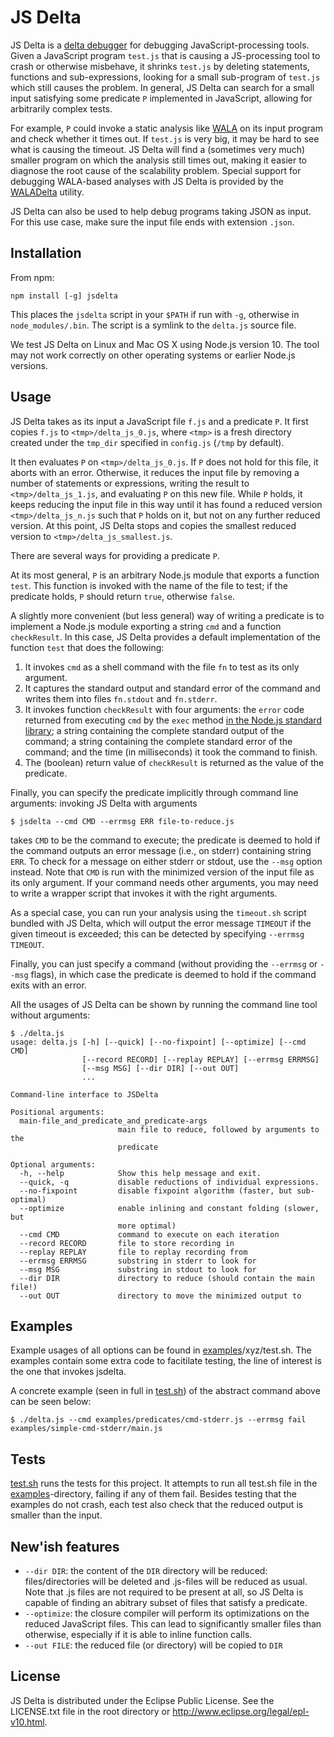 JS Delta
==========

JS Delta is a [delta debugger](http://www.st.cs.uni-saarland.de/dd/) for debugging JavaScript-processing tools.  Given a JavaScript program `test.js` that is causing a JS-processing tool to crash or otherwise misbehave, it shrinks `test.js` by deleting statements, functions and sub-expressions, looking for a small sub-program of `test.js` which still causes the problem.  In general, JS Delta can search for a small input satisfying some predicate `P` implemented in JavaScript, allowing for arbitrarily complex tests.

For example, `P` could invoke a static analysis like [WALA](http://wala.sf.net) on its input program and check whether it times out.  If `test.js` is very big, it may be hard to see what is causing the timeout.  JS Delta will find a (sometimes very much) smaller program on which the analysis still times out, making it easier to diagnose the root cause of the scalability problem. Special support for debugging WALA-based analyses with JS Delta is provided by the [WALADelta](http://github.com/wala/WALADelta) utility.

JS Delta can also be used to help debug programs taking JSON as input.  For this use case, make sure the input file ends with extension `.json`.  

Installation
------------
From npm:

```
npm install [-g] jsdelta
```

This places the `jsdelta` script in your `$PATH` if run with `-g`,
otherwise in `node_modules/.bin`.  The script is a symlink to the
`delta.js` source file.

We test JS Delta on Linux and Mac OS X using Node.js version 10. The tool may not work correctly on other operating systems or earlier Node.js versions.

Usage
-----

JS Delta takes as its input a JavaScript file `f.js` and a predicate `P`. It first copies `f.js` to `<tmp>/delta_js_0.js`, where `<tmp>` is a fresh directory created under the `tmp_dir` specified in `config.js` (`/tmp` by default).

It then evaluates `P` on `<tmp>/delta_js_0.js`. If `P` does not hold for this file, it aborts with an error. Otherwise, it reduces the input file by removing a number of statements or expressions, writing the result to `<tmp>/delta_js_1.js`, and evaluating `P` on this new file. While `P` holds, it keeps reducing the input file in this way until it has found a reduced version `<tmp>/delta_js_n.js` such that `P` holds on it, but not on any further reduced version. At this point, JS Delta stops and copies the smallest reduced version to `<tmp>/delta_js_smallest.js`.

There are several ways for providing a predicate `P`.

At its most general, `P` is an arbitrary Node.js module that exports a function `test`. This function is invoked with the name of the file to test; if the predicate holds, `P` should return `true`, otherwise `false`.

A slightly more convenient (but less general) way of writing a predicate is to implement a Node.js module exporting a string `cmd` and a function `checkResult`. In this case, JS Delta provides a default implementation of the function `test` that does the following:

  1. It invokes `cmd` as a shell command with the file `fn` to test as its only argument.
  2. It captures the standard output and standard error of the command and writes them into files `fn.stdout` and `fn.stderr`.
  3. It invokes function `checkResult` with four arguments: the `error` code returned from executing `cmd` by the `exec` method [in the Node.js standard library](http://nodejs.org/api/child_process.html#child_process_child_process_exec_command_options_callback); a string containing the complete standard output of the command; a string containing the complete standard error of the command; and the time (in milliseconds) it took the command to finish.
  4. The (boolean) return value of `checkResult` is returned as the value of the predicate.

Finally, you can specify the predicate implicitly through command line arguments: invoking JS Delta with arguments

```
$ jsdelta --cmd CMD --errmsg ERR file-to-reduce.js
```

takes `CMD` to be the command to execute; the predicate is deemed to hold if the command outputs an error message (i.e., on stderr) containing string `ERR`. To check for a message on either stderr or stdout, use the `--msg` option instead.  Note that `CMD` is run with the minimized version of the input file as its only argument. If your command needs other arguments, you may need to write a wrapper script that invokes it with the right arguments.

As a special case, you can run your analysis using the `timeout.sh` script bundled with JS Delta, which will output the error message `TIMEOUT` if the given timeout is exceeded; this can be detected by specifying `--errmsg TIMEOUT`.

Finally, you can just specify a command (without providing the `--errmsg` or `--msg` flags), in which case the predicate is deemed to hold if the command exits with an error.

All the usages of JS Delta can be shown by running the command line tool without arguments:

```
$ ./delta.js
usage: delta.js [-h] [--quick] [--no-fixpoint] [--optimize] [--cmd CMD]
                [--record RECORD] [--replay REPLAY] [--errmsg ERRMSG]
                [--msg MSG] [--dir DIR] [--out OUT]
                ...

Command-line interface to JSDelta

Positional arguments:
  main-file_and_predicate_and_predicate-args
                        main file to reduce, followed by arguments to the 
                        predicate

Optional arguments:
  -h, --help            Show this help message and exit.
  --quick, -q           disable reductions of individual expressions.
  --no-fixpoint         disable fixpoint algorithm (faster, but sub-optimal)
  --optimize            enable inlining and constant folding (slower, but 
                        more optimal)
  --cmd CMD             command to execute on each iteration
  --record RECORD       file to store recording in
  --replay REPLAY       file to replay recording from
  --errmsg ERRMSG       substring in stderr to look for
  --msg MSG             substring in stdout to look for
  --dir DIR             directory to reduce (should contain the main file!)
  --out OUT             directory to move the minimized output to
```

Examples
--------

Example usages of all options can be found in [examples](examples)/xyz/test.sh. 
The examples contain some extra code to facitilate testing, the line of interest is the one that invokes jsdelta. 

A concrete example (seen in full in [test.sh](examples/simple-cmd-stderr/test.sh)) of the abstract command above can be seen below:
```
$ ./delta.js --cmd examples/predicates/cmd-stderr.js --errmsg fail examples/simple-cmd-stderr/main.js
```

Tests
-----

[test.sh](test.sh) runs the tests for this project. 
It attempts to run all test.sh file in the [examples](examples)-directory, failing if any of them fail.
Besides testing that the examples do not crash, each test also check that the reduced output is smaller than the input.


New'ish features
-----------------

- `--dir DIR`: the content of the `DIR` directory will be reduced: files/directories will be deleted and .js-files will be reduced as usual. Note that .js files are not required to be present at all, so JS Delta is capable of finding an abitrary subset of files that satisfy a predicate.
- `--optimize`: the closure compiler will perform its optimizations on the reduced JavaScript files. This can lead to significantly smaller files than otherwise, especially if it is able to inline function calls.
- `--out FILE`: the reduced file (or directory) will be copied to `DIR`

License
-------

JS Delta is distributed under the Eclipse Public License.  See the LICENSE.txt file in the root directory or <a href="http://www.eclipse.org/legal/epl-v10.html">http://www.eclipse.org/legal/epl-v10.html</a>.
